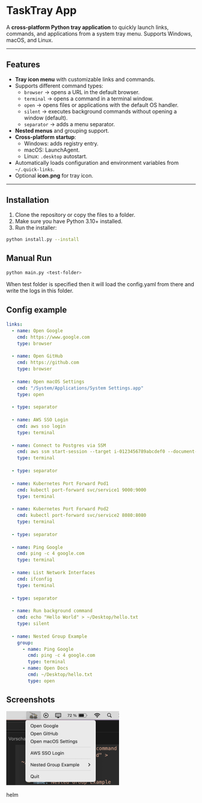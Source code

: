 # TaskTray App

A **cross-platform Python tray application** to quickly launch links, commands, and applications from a system tray menu. Supports Windows, macOS, and Linux.

---

## Features

- **Tray icon menu** with customizable links and commands.  
- Supports different command types:
  - `browser` → opens a URL in the default browser.
  - `terminal` → opens a command in a terminal window.
  - `open` → opens files or applications with the default OS handler.
  - `silent` → executes background commands without opening a window (default).
  - `separator` → adds a menu separator.  
- **Nested menus** and grouping support.  
- **Cross-platform startup**:
  - Windows: adds registry entry.  
  - macOS: LaunchAgent.  
  - Linux: `.desktop` autostart.  
- Automatically loads configuration and environment variables from `~/.quick-links`.  
- Optional **icon.png** for tray icon.  

---

## Installation

1. Clone the repository or copy the files to a folder.  
2. Make sure you have Python 3.10+ installed.  
3. Run the installer:

```bash
python install.py --install
```


## Manual Run

```bash
python main.py <test-folder>
```
When test folder is specified then it will load the config.yaml from there and write the logs in this folder.


## Config example
```yaml
links:
  - name: Open Google
    cmd: https://www.google.com
    type: browser

  - name: Open GitHub
    cmd: https://github.com
    type: browser

  - name: Open macOS Settings
    cmd: "/System/Applications/System Settings.app"
    type: open

  - type: separator

  - name: AWS SSO Login
    cmd: aws sso login
    type: terminal

  - name: Connect to Postgres via SSM
    cmd: aws ssm start-session --target i-0123456789abcdef0 --document-name AWS-StartPortForwardingSession --parameters '{"portNumber":["5432"],"localPortNumber":["5432"]}'
    type: terminal

  - type: separator

  - name: Kubernetes Port Forward Pod1
    cmd: kubectl port-forward svc/service1 9000:9000
    type: terminal

  - name: Kubernetes Port Forward Pod2
    cmd: kubectl port-forward svc/service2 8080:8080
    type: terminal

  - type: separator

  - name: Ping Google
    cmd: ping -c 4 google.com
    type: terminal

  - name: List Network Interfaces
    cmd: ifconfig
    type: terminal

  - type: separator

  - name: Run background command
    cmd: echo "Hello World" > ~/Desktop/hello.txt
    type: silent

  - name: Nested Group Example
    group:
      - name: Ping Google
        cmd: ping -c 4 google.com
        type: terminal
      - name: Open Docs
        cmd: ~/Desktop/hello.txt
        type: open

```

## Screenshots

<img src="docs/screenshot_mac.png" alt="drawing" width="300"/>

helm